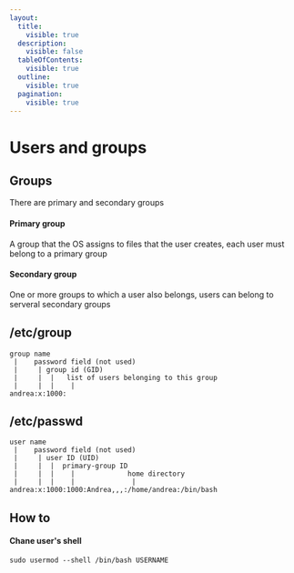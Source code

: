 ```yaml
---
layout:
  title:
    visible: true
  description:
    visible: false
  tableOfContents:
    visible: true
  outline:
    visible: true
  pagination:
    visible: true
---
```


# Users and groups

## Groups

There are primary and secondary groups

#### Primary group

A group that the OS assigns to files that the user creates, each user must belong to a primary group

#### Secondary group

One or more groups to which a user also belongs, users can belong to serveral secondary groups

## /etc/group

```
group name
 |    password field (not used)
 |     | group id (GID)
 |     |  |   list of users belonging to this group
 |     |  |    |
andrea:x:1000:
```

## /etc/passwd

```
user name
 |    password field (not used)
 |     | user ID (UID)
 |     |  |  primary-group ID
 |     |  |    |             home directory
 |     |  |    |              | 
andrea:x:1000:1000:Andrea,,,:/home/andrea:/bin/bash
```

## How to

#### Chane user's shell

```
sudo usermod --shell /bin/bash USERNAME
```
